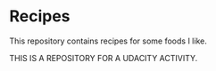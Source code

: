 # Recipes

This repository contains recipes for some foods I like.

THIS IS A REPOSITORY FOR A UDACITY ACTIVITY.
